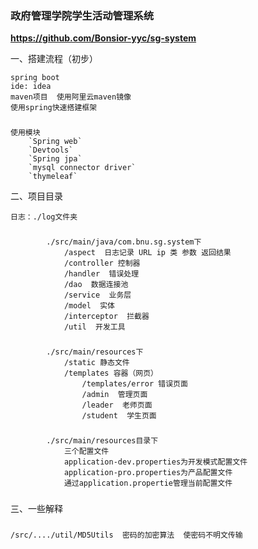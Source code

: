 ### **政府管理学院学生活动管理系统**

****https://github.com/Bonsior-yyc/sg-system****

一、搭建流程（初步）

    spring boot
    ide: idea
    maven项目  使用阿里云maven镜像
    使用spring快速搭建框架

###
    使用模块  
        `Spring web`
        `Devtools`
        `Spring jpa`
        `mysql connector driver`
        `thymeleaf`     
    
    
二、项目目录

    日志：./log文件夹

###
            ./src/main/java/com.bnu.sg.system下
                /aspect  日志记录 URL ip 类 参数 返回结果
                /controller 控制器
                /handler  错误处理
                /dao  数据连接池
                /service  业务层
                /model  实体
                /interceptor  拦截器
                /util  开发工具
###                
            ./src/main/resources下
                /static 静态文件
                /templates 容器（网页）
                    /templates/error 错误页面
                    /admin  管理页面
                    /leader  老师页面
                    /student  学生页面
                    
###
            ./src/main/resources目录下
                三个配置文件
                application-dev.properties为开发模式配置文件
                application-pro.properties为产品配置文件
                通过application.propertie管理当前配置文件
                
###
三、一些解释
###
    /src/..../util/MD5Utils  密码的加密算法  使密码不明文传输
    
